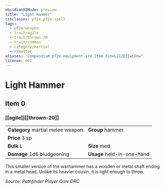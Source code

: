 ```yaml
---
obsidianUIMode: preview
title: "Light Hammer"
cssclasses: pf2e,pf2e-spell
tags:
  - pf2e/weapon
  - trait/agile
  - trait/thrown-20
  - trait/common
  - category/martial
  - remaster
aliases: "Compendium.pf2e.equipment-srd.Item.FibwLZ12EIEwLGhw"
license: ORC
---
```

# Light Hammer
## Item 0
### [[agile]][[thrown-20]]

|  |  |
| -- | -- |
| **Category** martial melee weapon | **Group** hammer |
| **Price** 3 sp |  |
| **Bulk** L | **Size** med |
| **Damage** 1d6 bludgeoning  | **Usage** held-in-one-hand |



This smaller version of the warhammer has a wooden or metal shaft ending in a metal head. Unlike its heavier cousin, it is light enough to throw.

*Source: Pathfinder Player Core*
*ORC*